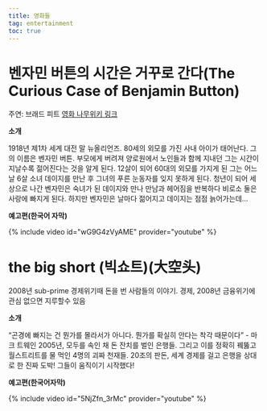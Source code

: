 ```yaml
---
title: 영화들  
tag: entertainment
toc: true
---
```


# 벤자민 버튼의 시간은 거꾸로 간다(The Curious Case of Benjamin Button)  

 주연: 브래드 피트      [영화 나무위키 링크](https://namu.wiki/w/%EB%B2%A4%EC%9E%90%EB%AF%BC%20%EB%B2%84%ED%8A%BC%EC%9D%98%20%EC%8B%9C%EA%B0%84%EC%9D%80%20%EA%B1%B0%EA%BE%B8%EB%A1%9C%20%EA%B0%84%EB%8B%A4)

**소개**

1918년 제1차 세계 대전 말 뉴올리언즈. 80세의 외모를 가진 사내 아이가 태어난다. 그의 이름은 벤자민 버튼. 부모에게 버려져 양로원에서 노인들과 함께 지내던 그는 시간이 지날수록 젊어진다는 것을 알게 된다. 12살이 되어 60대의 외모를 가지게 된 그는 어느 날 6살 소녀 데이지를 만난 후 그녀의 푸른 눈동자를 잊지 못하게 된다. 청년이 되어 세상으로 나간 벤자민은 숙녀가 된 데이지와 만나 만남과 헤어짐을 반복하다 비로소 둘은 사랑에 빠지게 된다. 하지만 벤자민은 날마다 젊어지고 데이지는 점점 늙어가는데…

**예고편(한국어 자막)**

{% include video id="wG9G4zVyAME" provider="youtube" %}



# the big short (빅쇼트)(大空头)

2008년 sub-prime 경제위기때 돈을 번 사람들의 이야기. 경제, 2008년 금융위기에 관심 없으면 지루할수 있음

**소개**

“곤경에 빠지는 건 뭔가를 몰라서가 아니다. 뭔가를 확실히 안다는 착각 때문이다” - 마크 트웨인 2005년, 모두를 속인 채 돈 잔치를 벌인 은행들. 그리고 이를 정확히 꿰뚫고 월스트리트를 물 먹인 4명의 괴짜 천재들. 20조의 판돈, 세계 경제를 걸고 은행을 상대로 한 진짜 도박! 그들이 움직이기 시작했다!

**예고편(한국어자막)**

{% include video id="5NjZfn_3rMc" provider="youtube" %}
